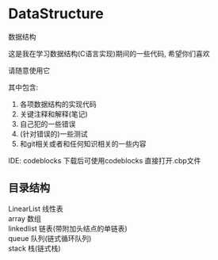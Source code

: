 # DataStructure
数据结构

这是我在学习数据结构(C语言实现)期间的一些代码, 希望你们喜欢

请随意使用它

其中包含:
1. 各项数据结构的实现代码
2. 关键注释和解释(笔记)
3. 自己犯的一些错误
4. (针对错误的)一些测试
5. 和git相关或者和任何知识相关的一些内容

IDE: codeblocks
下载后可使用codeblocks 直接打开.cbp文件

## 目录结构
LinearList									线性表  
    array									数组  
	linkedlist								链表(带附加头结点的单链表)  
    queue									队列(链式循环队列)  
    stack									栈(链式栈)  
	